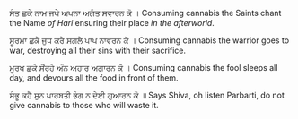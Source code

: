 ਸੰਤ ਛਕੇ ਨਾਮ ਜਪੇ ਅਪਨਾ ਅਗੰਤ ਸਵਾਰਨ ਕੋ ।
Consuming cannabis the Saints chant the Name *of Hari* ensuring their place *in the afterworld*.

ਸੂਰਮਾ ਛਕੇ ਜੁਧ ਕਰੇ ਸਗਲੇ ਪਾਪ ਨਾਵਰਨ ਕੋ ।
Consuming cannabis the warrior goes to war, destroying all their sins with their sacrifice.

ਮੂਰਖ ਛਕੇ ਸੌਂਰਹੇ ਅੰਨ ਅਹਾਰ ਅਗਾਰਨ ਕੋ ।
Consuming cannabis the fool sleeps all day, and devours all the food in front of them.

ਸੰਭੂ ਕਹੈ ਸੁਨ ਪਾਰਬਤੀ ਭੰਗ ਨ ਦੇਈ ਗੁਆਰਨ ਕੋ ॥
Says Shiva, oh listen Parbarti, do not give cannabis to those who will waste it.